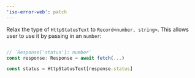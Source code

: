 ```yaml
---
'iso-error-web': patch
---
```


Relax the type of `HttpStatusText` to `Record<number, string>`.
This allows user to use it by passing in an `number`:

```ts

// `Response['status']: number`
const response: Response = await fetch(...)

const status = HttpStatusText[response.status]
```
